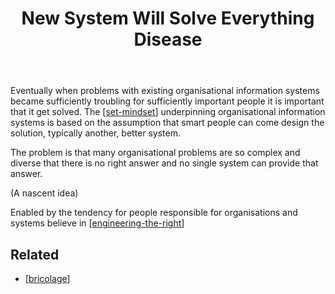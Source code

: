 ﻿---
backlinks:
- title: Engineering the Right
  url: /memex/sense/Bricolage/engineering-the-right.html
- title: Bricolage
  url: /memex/sense/Bricolage/bricolage.html
title: New System Will Solve Everything Disease
---
Eventually when problems with existing organisational information systems became sufficiently troubling for sufficiently important people it is important that it get solved. The [[set-mindset]] underpinning organisational information systems is based on the assumption that smart people can come design the solution, typically another, better system.

The problem is that many organisational problems are so complex and diverse that there is no right answer and no single system can provide that answer.

(A nascent idea)

Enabled by the tendency for people responsible for organisations and systems believe in [[engineering-the-right]]

## Related

- [[bricolage]]

[//begin]: # "Autogenerated link references for markdown compatibility"
[set-mindset]: set-mindset "The SET mindset"
[engineering-the-right]: engineering-the-right "Engineering the Right"
[bricolage]: bricolage "Bricolage"
[//end]: # "Autogenerated link references"